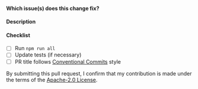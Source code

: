 #### Which issue(s) does this change fix?

#### Description

#### Checklist

- [ ] Run `npm run all`
- [ ] Update tests (if necessary)
- [ ] PR title follows [Conventional Commits](https://www.conventionalcommits.org/en/v1.0.0/) style

By submitting this pull request, I confirm that my contribution is made under the terms of the [Apache-2.0 License](https://www.apache.org/licenses/LICENSE-2.0).
